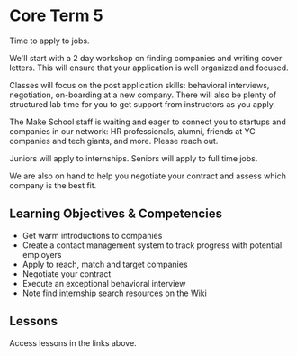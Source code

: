 # Core Term 5

Time to apply to jobs.

We'll start with a 2 day workshop on finding companies and writing cover letters. This will ensure that your application is well organized and focused.

Classes will focus on the post application skills: behavioral interviews, negotiation, on-boarding at a new company. There will also be plenty of structured lab time for you to get support from instructors as you apply.

The Make School staff is waiting and eager to connect you to startups and companies in our network: HR professionals, alumni, friends at YC companies and tech giants, and more. Please reach out.

Juniors will apply to internships. Seniors will apply to full time jobs.

We are also on hand to help you negotiate your contract and assess which company is the best fit.

## Learning Objectives & Competencies
* Get warm introductions to companies
* Create a contact management system to track progress with potential employers
* Apply to reach, match and target companies
* Negotiate your contract
* Execute an exceptional behavioral interview
* Note find internship search resources on the [Wiki](http://54.213.125.176/mediawiki/index.php/Main_Page)

## Lessons
Access lessons in the links above.
